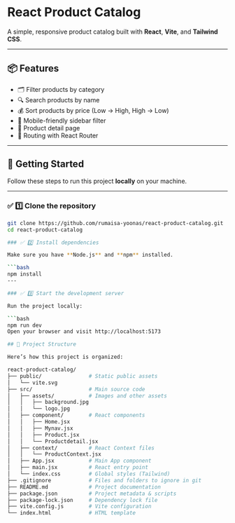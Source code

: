 # React Product Catalog

A simple, responsive product catalog built with **React**, **Vite**, and **Tailwind CSS**.

---

## 📦 Features

- 🗂️ Filter products by category
- 🔍 Search products by name
- 💰 Sort products by price (Low → High, High → Low)
- 📱 Mobile-friendly sidebar filter
- 📄 Product detail page
- 🔗 Routing with React Router

---

## 🚀 Getting Started

Follow these steps to run this project **locally** on your machine.

---

### ✅ 1️⃣ Clone the repository

```bash
git clone https://github.com/rumaisa-yoonas/react-product-catalog.git
cd react-product-catalog

### ✅ 2️⃣ Install dependencies

Make sure you have **Node.js** and **npm** installed.

```bash
npm install
---

### ✅ 3️⃣ Start the development server

Run the project locally:

```bash
npm run dev
Open your browser and visit http://localhost:5173

## 📂 Project Structure

Here’s how this project is organized:

react-product-catalog/
├── public/               # Static public assets
│   └── vite.svg
├── src/                  # Main source code
│   ├── assets/           # Images and other assets
│   │   ├── background.jpg
│   │   └── logo.jpg
│   ├── component/        # React components
│   │   ├── Home.jsx
│   │   ├── Mynav.jsx
│   │   ├── Product.jsx
│   │   └── Productdetail.jsx
│   ├── context/          # React Context files
│   │   └── ProductContext.jsx
│   ├── App.jsx           # Main App component
│   ├── main.jsx          # React entry point
│   └── index.css         # Global styles (Tailwind)
├── .gitignore            # Files and folders to ignore in git
├── README.md             # Project documentation
├── package.json          # Project metadata & scripts
├── package-lock.json     # Dependency lock file
├── vite.config.js        # Vite configuration
└── index.html            # HTML template




